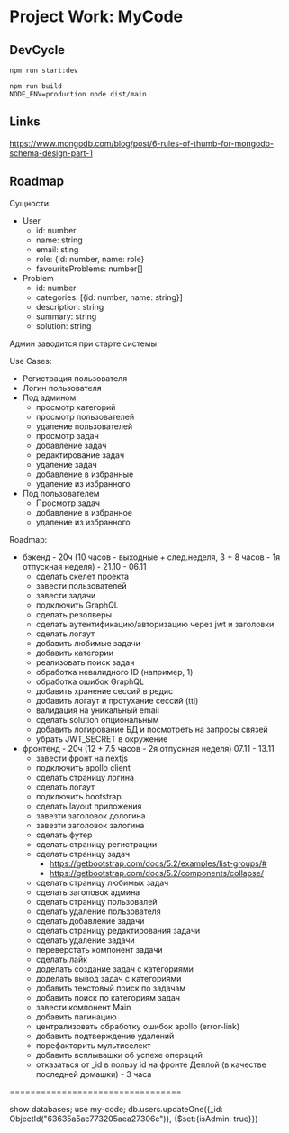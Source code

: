 # Project Work: MyCode

## DevCycle

```
npm run start:dev
```

```
npm run build
NODE_ENV=production node dist/main
```

## Links

https://www.mongodb.com/blog/post/6-rules-of-thumb-for-mongodb-schema-design-part-1

## Roadmap

Сущности:
- User
  - id: number
  - name: string
  - email: sting
  - role: {id: number, name: role}
  - favouriteProblems: number[]
- Problem
  - id: number
  - categories: [{id: number, name: string}]
  - description: string
  - summary: string
  - solution: string

Админ заводится при старте системы

Use Cases:
- Регистрация пользователя
- Логин пользователя
- Под админом:
  - просмотр категорий
  - просмотр пользователей
  - удаление пользователей
  - просмотр задач
  - добавление задач
  - редактирование задач
  - удаление задач
  - добавление в избранные
  - удаление из избранного
- Под пользователем
  - Просмотр задач
  - добавление в избранное
  - удаление из избранного

Roadmap:
- бэкенд - 20ч (10 часов - выходные + след.неделя, 3 + 8 часов - 1я отпускная неделя) - 21.10 - 06.11
  + сделать скелет проекта
  + завести пользователей
  + завести задачи
  + подключить GraphQL
  + сделать резолверы
  + сделать аутентификацию/авторизацию через jwt и заголовки
  + сделать логаут
  + добавить любимые задачи
  + добавить категории
  + реализовать поиск задач
  - обработка невалидного ID (например, 1)
  - обработка ошибок GraphQL
  - добавить хранение сессий в редис
  - добавить логаут и протухание сессий (ttl)
  - валидация на уникальный email
  - сделать solution опциональным
  - добавить логирование БД и посмотреть на запросы связей
  - убрать JWT_SECRET в окружение
- фронтенд - 20ч (12 + 7.5 часов - 2я отпускная неделя) 07.11 - 13.11
  + завести фронт на nextjs
  + подключить apollo client
  + сделать страницу логина
  + сделать логаут
  + подключить bootstrap
  + сделать layout приложения
  + завезти заголовок дологина
  + завезти заголовок залогина
  + сделать футер
  + сделать страницу регистрации
  + сделать страницу задач
    - https://getbootstrap.com/docs/5.2/examples/list-groups/#
    - https://getbootstrap.com/docs/5.2/components/collapse/
  + сделать страницу любимых задач
  + сделать заголовок админа
  + сделать страницу пользовалей
  + сделать удаление пользователя
  + сделать добавление задачи
  + сделать страницу редактирования задачи
  + сделать удаление задачи
  + переверстать компонент задачи
  + сделать лайк
  + доделать создание задач с категориями
  + доделать вывод задач с категориями
  + добавить текстовый поиск по задачам
  + добавить поиск по категориям задач
  - завести компонент Main
  - добавить пагинацию
  - централизовать обработку ошибок apollo (error-link)
  - добавить подтверждение удалений
  - порефакторить мультиселект
  - добавить всплывашки об успехе операций
  - отказаться от _id в пользу id на фронте
  Деплой (в качестве последней домашки) - 3 часа


=================================

show databases;
use my-code;
db.users.updateOne({_id: ObjectId("63635a5ac773205aea27306c")}, {$set:{isAdmin: true}})